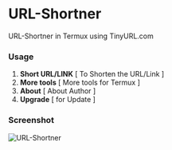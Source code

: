 # URL-Shortner
URL-Shortner in Termux using TinyURL.com
### Usage
1) **Short URL/LINK** [ To Shorten the URL/Link ]
2) **More tools** [ More tools for Termux ]
3) **About** [ About Author ]
4) **Upgrade** [ for Update ]
### Screenshot
<img src="https://blogger.googleusercontent.com/img/b/R29vZ2xl/AVvXsEgMS1K6Vvbc0UKaq5wu58ZUMRXvjjGboBKRr4KXBej0cwHddWDVjWYbrw-Yq3sYbu-GZOPt1JDUYqOnEbKpC6AduwTHRJ0Tz2bpW50_gowgAvrwcAD1Wi39PMJUzvgAg1oZAXsn3dKqlsUJNRMYH-hqUOzJb1vGLAZGiuCXHXIfmwkT3sAQ5KIMm4r5/s2340/Screenshot_2022-08-01-14-11-16-587_com.termux.jpg" alt="URL-Shortner">
